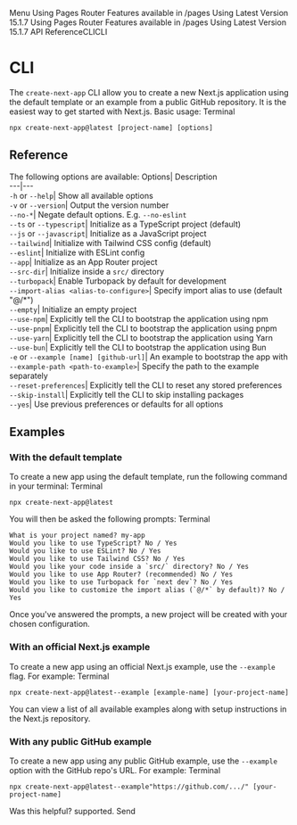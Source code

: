 Menu
Using Pages Router
Features available in /pages
Using Latest Version
15.1.7
Using Pages Router
Features available in /pages
Using Latest Version
15.1.7
API ReferenceCLICLI
# CLI
The `create-next-app` CLI allow you to create a new Next.js application using the default template or an example from a public GitHub repository. It is the easiest way to get started with Next.js.
Basic usage:
Terminal
```
npx create-next-app@latest [project-name] [options]
```

## Reference
The following options are available:
Options| Description  
---|---  
`-h` or `--help`| Show all available options  
`-v` or `--version`| Output the version number  
`--no-*`| Negate default options. E.g. `--no-eslint`  
`--ts` or `--typescript`| Initialize as a TypeScript project (default)  
`--js` or `--javascript`| Initialize as a JavaScript project  
`--tailwind`| Initialize with Tailwind CSS config (default)  
`--eslint`| Initialize with ESLint config  
`--app`| Initialize as an App Router project  
`--src-dir`| Initialize inside a `src/` directory  
`--turbopack`| Enable Turbopack by default for development  
`--import-alias <alias-to-configure>`| Specify import alias to use (default "@/*")  
`--empty`| Initialize an empty project  
`--use-npm`| Explicitly tell the CLI to bootstrap the application using npm  
`--use-pnpm`| Explicitly tell the CLI to bootstrap the application using pnpm  
`--use-yarn`| Explicitly tell the CLI to bootstrap the application using Yarn  
`--use-bun`| Explicitly tell the CLI to bootstrap the application using Bun  
`-e` or `--example [name] [github-url]`| An example to bootstrap the app with  
`--example-path <path-to-example>`| Specify the path to the example separately  
`--reset-preferences`| Explicitly tell the CLI to reset any stored preferences  
`--skip-install`| Explicitly tell the CLI to skip installing packages  
`--yes`| Use previous preferences or defaults for all options  
## Examples
### With the default template
To create a new app using the default template, run the following command in your terminal:
Terminal
```
npx create-next-app@latest
```

You will then be asked the following prompts:
Terminal
```
What is your project named? my-app
Would you like to use TypeScript? No / Yes
Would you like to use ESLint? No / Yes
Would you like to use Tailwind CSS? No / Yes
Would you like your code inside a `src/` directory? No / Yes
Would you like to use App Router? (recommended) No / Yes
Would you like to use Turbopack for `next dev`? No / Yes
Would you like to customize the import alias (`@/*` by default)? No / Yes
```

Once you've answered the prompts, a new project will be created with your chosen configuration.
### With an official Next.js example
To create a new app using an official Next.js example, use the `--example` flag. For example:
Terminal
```
npx create-next-app@latest--example [example-name] [your-project-name]
```

You can view a list of all available examples along with setup instructions in the Next.js repository.
### With any public GitHub example
To create a new app using any public GitHub example, use the `--example` option with the GitHub repo's URL. For example:
Terminal
```
npx create-next-app@latest--example"https://github.com/.../" [your-project-name]
```

Was this helpful?
supported.
Send
